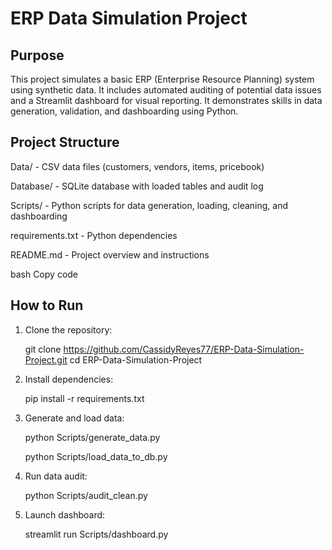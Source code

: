 # ERP Data Simulation Project

## Purpose
This project simulates a basic ERP (Enterprise Resource Planning) system using synthetic data. It includes automated auditing of potential data issues and a Streamlit dashboard for visual reporting. It demonstrates skills in data generation, validation, and dashboarding using Python.

## Project Structure
Data/ - CSV data files (customers, vendors, items, pricebook)

Database/ - SQLite database with loaded tables and audit log

Scripts/ - Python scripts for data generation, loading, cleaning, and dashboarding

requirements.txt - Python dependencies

README.md - Project overview and instructions

bash
Copy code

## How to Run

1. Clone the repository:

   git clone https://github.com/CassidyReyes77/ERP-Data-Simulation-Project.git
   cd ERP-Data-Simulation-Project

2. Install dependencies:

   pip install -r requirements.txt

3. Generate and load data:

   python Scripts/generate_data.py
   
   python Scripts/load_data_to_db.py

5. Run data audit:

   python Scripts/audit_clean.py

6. Launch dashboard:

   streamlit run Scripts/dashboard.py
